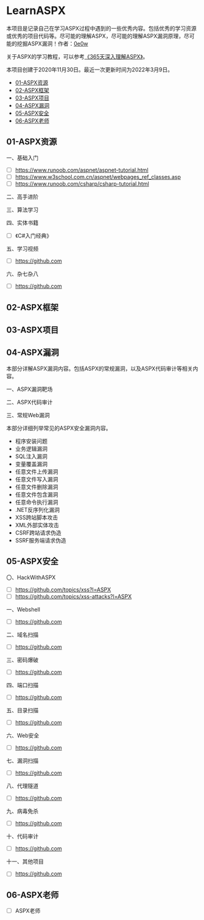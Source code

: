# LearnASPX

本项目是记录自己在学习ASPX过程中遇到的一些优秀内容。包括优秀的学习资源或优秀的项目代码等。尽可能的理解ASPX，尽可能的理解ASPX漏洞原理，尽可能的挖掘ASPX漏洞！作者：[0e0w](https://github.com/0e0w/LearnASPX)

关于ASPX的学习教程，可以参考[《365天深入理解ASPX》]()。

本项目创建于2020年11月30日。最近一次更新时间为2022年3月9日。

- [01-ASPX资源]()
- [02-ASPX框架]()
- [03-ASPX项目]()
- [04-ASPX漏洞]()
- [05-ASPX安全]()
- [06-ASPX老师]()

## 01-ASPX资源

一、基础入门
- [ ] https://www.runoob.com/aspnet/aspnet-tutorial.html
- [ ] https://www.w3school.com.cn/aspnet/webpages_ref_classes.asp
- [ ] https://www.runoob.com/csharp/csharp-tutorial.html

二、高手进阶

三、算法学习

四、实体书籍
- [ ] 《C#入门经典》

五、学习视频
- [ ] https://github.com

六、杂七杂八
- [ ] https://github.com

## 02-ASPX框架

## 03-ASPX项目

## 04-ASPX漏洞

本部分详解ASPX漏洞内容。包括ASPX的常规漏洞，以及ASPX代码审计等相关内容。

一、ASPX漏洞靶场

二、ASPX代码审计

三、常规Web漏洞

本部分详细列举常见的ASPX安全漏洞内容。

- 程序安装问题
- 业务逻辑漏洞
- SQL注入漏洞
- 变量覆盖漏洞
- 任意文件上传漏洞
- 任意文件写入漏洞
- 任意文件删除漏洞
- 任意文件包含漏洞
- 任意命令执行漏洞
- .NET反序列化漏洞
- XSS跨站脚本攻击
- XML外部实体攻击
- CSRF跨站请求伪造
- SSRF服务端请求伪造

## 05-ASPX安全

〇、HackWithASPX
- [ ] https://github.com/topics/xss?l=ASPX
- [ ] https://github.com/topics/xss-attacks?l=ASPX

一、Webshell
- [ ] https://github.com

二、域名扫描
- [ ] https://github.com

三、密码爆破
- [ ] https://github.com

四、端口扫描
- [ ] https://github.com

五、目录扫描
- [ ] https://github.com

六、Web安全
- [ ] https://github.com

七、漏洞扫描
- [ ] https://github.com

八、代理隧道
- [ ] https://github.com

九、病毒免杀
- [ ] https://github.com

十、代码审计
- [ ] https://github.com

十一、其他项目
- [ ] https://github.com

## 06-ASPX老师

- [ ] ASPX老师